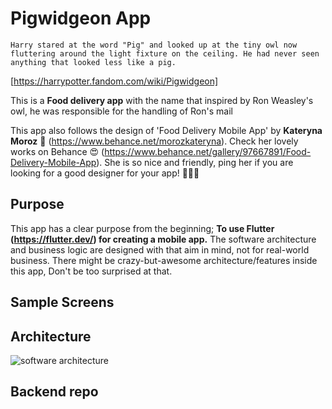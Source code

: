 # Pigwidgeon App

`Harry stared at the word "Pig" and looked up at the tiny owl now fluttering around the light fixture on the ceiling. He had never seen anything that looked less like a pig.`

[https://harrypotter.fandom.com/wiki/Pigwidgeon]

This is a **Food delivery app** with the name that inspired by Ron Weasley's owl, he was responsible for the handling of Ron's mail


This app also follows the design of 'Food Delivery Mobile App' by **Kateryna Moroz** 💋 (https://www.behance.net/morozkateryna). Check her lovely works on Behance 😍 (https://www.behance.net/gallery/97667891/Food-Delivery-Mobile-App). She is so nice and friendly, ping her if you are looking for a good designer for your app! 💯👍🏻


## Purpose

This app has a clear purpose from the beginning; **To use Flutter (https://flutter.dev/) for creating a mobile app.** The software architecture and business logic are designed with that aim in mind, not for real-world business. There might be crazy-but-awesome architecture/features inside this app, Don't be too surprised at that.

## Sample Screens



## Architecture

<!-- <div style="text-align:center"><img src="https://raw.githubusercontent.com/notepraiya/pigwidgeon/master/docs/pigwidgeon.png" width="80%" /></div>-->

![software architecture](https://raw.githubusercontent.com/notepraiya/pigwidgeon/master/docs/pigwidgeon.png)

## Backend repo



